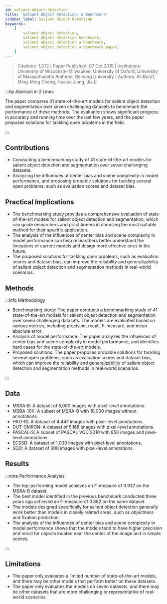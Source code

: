 ```yaml
---
id: salient-object-detection
title: 'Salient Object Detection: A Benchmark'
sidebar_label: Salient Object Detection
keywords:
    [
        salient object detection,
        salient object detection benchmark,
        salient object detection a benchmark,
        salient object detection a benchmark paper,
    ]
---
```


> Citations: 1,372  | Paper Published: 07 Oct 2015 | Institutions: University of Wisconsin–Milwaukee, University of Oxford, University of Massachusetts Amherst, Beihang University | Authors: Ali Borji1, Ming-Ming Cheng, Huaizu Jiang, Jia Li

<!-- Prettier doesn't change this -->
:::tip Abstract in 2 Lines

The paper compares 41 state-of-the-art models for salient object detection and segmentation over seven challenging datasets to benchmark the performance of these methods. The evaluation shows significant progress in accuracy and running time over the last few years, and the paper proposes solutions for tackling open problems in the field.

:::


## Contributions 

- Conducting a benchmarking study of 41 state-of-the-art models for salient object detection and segmentation over seven challenging datasets.
- Analyzing the influences of center bias and scene complexity in model performance, and proposing probable solutions for tackling several open problems, such as evaluation scores and dataset bias. 


## Practical Implications

- The benchmarking study provides a comprehensive evaluation of state-of-the-art models for salient object detection and segmentation, which can guide researchers and practitioners in choosing the most suitable method for their specific application.
- The analysis of the influences of center bias and scene complexity in model performance can help researchers better understand the limitations of current models and design more effective ones in the future.
- The proposed solutions for tackling open problems, such as evaluation scores and dataset bias, can improve the reliability and generalizability of salient object detection and segmentation methods in real-world scenarios.


## Methods
<!-- Prettier doesn't change this -->
:::info Methodology

- Benchmarking study: The paper conducts a benchmarking study of 41 state-of-the-art models for salient object detection and segmentation over seven challenging datasets. The models are evaluated based on various metrics, including precision, recall, F-measure, and mean absolute error.
- Analysis of model performance: The paper analyzes the influences of center bias and scene complexity in model performance, and identifies hard cases for the state-of-the-art models.
- Proposed solutions: The paper proposes probable solutions for tackling several open problems, such as evaluation scores and dataset bias, which can improve the reliability and generalizability of salient object detection and segmentation methods in real-world scenarios.

:::

## Data

- MSRA-B: A dataset of 5,000 images with pixel-level annotations.
- MSRA-10K: A subset of MSRA-B with 10,000 images without annotations.
- HKU-IS: A dataset of 4,447 images with pixel-level annotations.
- DUT-OMRON: A dataset of 5,168 images with pixel-level annotations.
- PASCAL-S: A subset of PASCAL VOC 2010 with 850 images and pixel-level annotations.
- ECSSD: A dataset of 1,000 images with pixel-level annotations.
- SOD: A dataset of 300 images with pixel-level annotations.

## Results
<!-- Prettier doesn't change this -->
:::note Performance Analysis

- The top-performing model achieves an F-measure of 0.937 on the MSRA-B dataset.
- The best model identified in the previous benchmark conducted three years ago achieved an F-measure of 0.882 on the same dataset.
- The models designed specifically for salient object detection generally work better than models in closely related areas, such as objectness and fixation prediction.
- The analysis of the influences of center bias and scene complexity in model performance shows that the models tend to have higher precision and recall for objects located near the center of the image and in simple scenes.

:::


## Limitations

- The paper only evaluates a limited number of state-of-the-art models, and there may be other models that perform better on these datasets.
- The paper only evaluates the models on seven datasets, and there may be other datasets that are more challenging or representative of real-world scenarios.



